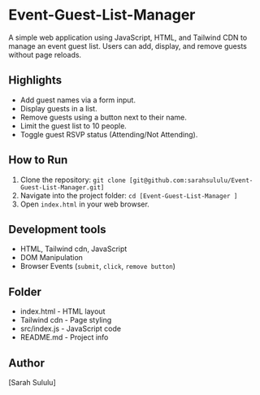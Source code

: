 # Event-Guest-List-Manager

A simple web application using JavaScript, HTML, and Tailwind CDN to  manage an event guest list. Users can add, display, and remove guests without page reloads.


## Highlights

*   Add guest names via a form input.
*   Display guests in a list.
*   Remove guests using a button next to their name.
*   Limit the guest list to 10 people.
*   Toggle guest RSVP status (Attending/Not Attending).

## How to Run

1.  Clone the repository: `git clone [git@github.com:sarahsululu/Event-Guest-List-Manager.git]`
2.  Navigate into the project folder: `cd [Event-Guest-List-Manager ]`
3.  Open `index.html` in your web browser.

## Development tools

*   HTML, Tailwind cdn, JavaScript
*   DOM Manipulation
*   Browser Events (`submit`, `click`, `remove button`)

## Folder
*   index.html - HTML layout  
*   Tailwind cdn - Page styling  
*   src/index.js - JavaScript code  
*   README.md - Project info


## Author

[Sarah Sululu]